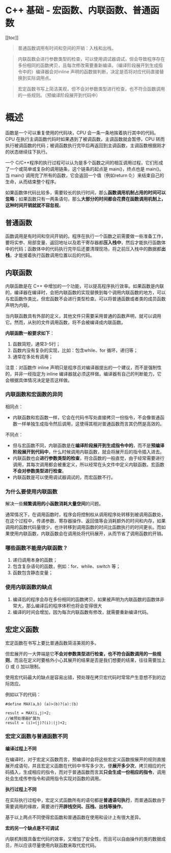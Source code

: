 # C++ 基础 - 宏函数、内联函数、普通函数

[[toc]]

> 普通函数调用有时间和空间的开销：入栈和出栈。

> 内联函数会进行参数类型的检查，可以使用调试器调试，但会导致程序存在多份相同的函数拷贝，且每次修改需要重新编译。（编译阶段展开到生成指令中的）编译器会对inline 声明的函数做判断，决定是否将对应代码直接替换到实际调用点。

> 宏定函数书写上简洁美观，但不会对参数类型进行检查，也不符合函数调用的一些规则。（预编译阶段展开到代码中）

# 概述

函数是一个可以重复使用的代码块，CPU 会一条一条地挨着执行其中的代码。CPU 在执行主调函数代码时如果遇到了被调函数，主调函数就会暂停，CPU 转而执行被调函数的代码；被调函数执行完毕后再返回到主调函数，主调函数根据刚才的状态继续往下执行。

一个 C/C++程序的执行过程可以认为是多个函数之间的相互调用过程，它们形成了一个或简单或复杂的调用链条，这个链条的起点是 main()，终点也是 main()。当 main() 调用完了所有的函数，它会返回一个值（例如return 0;）来结束自己的生命，从而结束整个程序。

如果函数体代码比较多，需要较长的执行时间，那么**函数调用机制占用的时间可以忽略**；如果函数只有一两条语句，那么**大部分的时间都会花费在函数调用机制上，这种时间开销就就不容忽视**。

## 普通函数

函数调用是有时间和空间开销的。程序在执行一个函数之前需要做一些准备工作，要将实参、局部变量、返回地址以及若干寄存器都**压入栈中**，然后才能执行函数体中的代码；函数体中的代码执行完毕后还要清理现场，将之前压入栈中的数据都**出栈**，才能接着执行函数调用位置以后的代码。

## 内联函数

内联函数是在 C++ 中增加的一个功能，可以提高程序执行效率。如果函数是内联的，编译器在编译时，会把内联函数的实现替换到每个调用内联函数的地方，可以与宏函数作类比，但宏函数不会进行类型检查。可以将普通函数或者类的成员函数声明为内联。

当内联函数具有外部的定义，其他文件只需要采用普通的函数声明，就可以调用它。然而，从别的文件调用函数，将不会被编译成内联函数。

**内联函数一般要求如下**：

1. 函数简短，通常3-5行；
2. 函数内没有复杂的实现，比如：包含while、for 循环，递归等；
3. 通常在多处有调用；

注意：对函数作 inline 声明只是程序员对编译器提出的一个建议，而不是强制性的，并非一经指定为 inline 编译器就必须这样做。编译器有自己的判断能力，它会根据具体情况决定是否这样做。

### 内联函数和宏函数的异同 

相同点：

* 内联函数和宏函数一样，它会在代码书写处直接拷贝一份指令，不会像普通函数一样单独生成指令然后调用，这使得其相对普通函数而言其仍然是高效的。

不同点：

* 但与宏函数不同，内联函数是在**编译阶段展开到生成指令中的**，而不是**预编译阶段展开到代码中**，什么时候调用内联函数，就会将展开后的指令插入进去。
* 内联函数也会**进行参数类型的检查**，符合函数的一般直觉，由于经常需要进行调用，其每次调用都会被重定义，所以经常在头文件中定义内联函数。宏函数**不会对参数类型进行检查**。
* 内联函数是可以使用调试器调试的，而宏函数不行。

### 为什么要使用内联函数

解决一些**频繁调用的小函数消耗大量空间**的问题。

通常情况下，在调用函数时，程序会将控制权从调用程序处转移到被调用函数处，在这个过程中，传递参数、寄存器操作、返回值等会消耗额外的时间和内存，如果调用的函数代码量很少，也许转移到调用函数的时间比函数执行的时间更长。而如果使用内联函数，内联函数会在调用处将代码展开，从而节省了调用函数的开销。

### 哪些函数不能是内联函数？

1. 递归调用本身的函数；
2. 包含复杂语句的函数，例如：for、while、switch 等；
3. 函数包含静态变量；

### 使用内联函数的缺点

1. 编译后的程序会存在多份相同的函数拷贝，如果被声明为内联函数的函数体非常大，那么编译后的程序体积也将会变得很大
2. 编译的时间会增加，因为每次内联函数有修改，就需要重新编译代码。

## 宏定义函数

宏定函数在书写上要比普通函数简洁美观的多。

但宏展开的一大弊端是它**不会对参数类型进行检查，也不符合函数调用的一些规则**，而且在定义时要格外小心其展开的结果是否是我们想要的结果，往往需要加上 {} 或 () 加以限制。

使用宏代码最大的缺点是容易出错，预处理在拷贝宏代码时常常产生意想不到的边际效应。

例如以下的代码：

```
#define MAX(a,b) (a)>(b)?(a):(b)

result = MAX(i,j)+2;
//被预处理器扩展为 
result = (i)>(j)?(i):(j)+2;
```

### 宏定义函数与普通函数不同

**编译过程上不同**

在编译时，对于宏定义函数而言，预编译时会将这些宏定义函数按展开的规则直接展开成语句，并且宏定义函数在代码中书写多少次，便**展开多少次**，拷贝相应的代码插入，生成相应的指令，而对于普通函数而言其**只会生成一份相应的指令**，调用处会生成传参指令和调用指令实现对函数的调用。

**执行过程上不同**

在实际执行过程中，宏定义式函数所有的语句都是**普通语句执行**，而普通函数由于需要调用的缘故，需要进行**开辟栈空间、压栈、出栈等操作**。

基于以上两点不同使得宏函数和普通函数在使用和设计上有很大差异。

**宏的另一个缺点是不可调试**

内联机制既具备宏代码的效率，又增加了安全性，而且可以自由操作的类的数据成员，所以应该尽量使用内联函数来取代宏代码。


